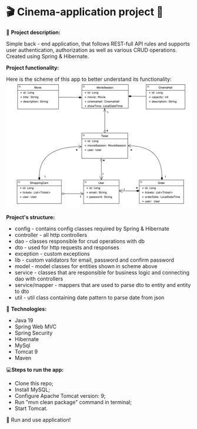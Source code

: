 # 🎬  Cinema-application project 🎥

 👀  ****Project description:****

Simple back - end application, that follows REST-full API rules and supports user authentication, authorization as well as various CRUD operations. Created using Spring & Hibernate.


****Project functionality:****

Here is the scheme of this app to better understand its functionality:
![cinema-app.png](cinema-app.png)

****Project's structure:****

* config - contains config classes required by Spring & Hibernate
* controller - all http controllers
* dao - classes responsible for crud operations with db
* dto - used for http requests and responses
* exception - custom exceptions
* lib - custom validators for email, password and confirm password
* model - model classes for entities shown in scheme above
* service - classes that are responsible for business logic and connecting dao with controllers
* service/mapper - mappers that are used to parse dto to entity and entity to dto
* util - util class containing date pattern to parse date from json 

 📝 ****Technologies:****

* Java 19
* Spring Web MVC
* Spring Security
* Hibernate
* MySql
* Tomcat 9
* Maven

 💻****Steps to run the app:****

* Clone this repo;
* Install MySQL;
* Configure Apache Tomcat version: 9;
* Run "mvn clean package" command in terminal;
* Start Tomcat.

🚀  Run and use application!  


